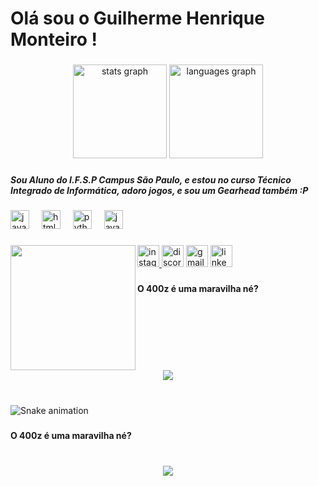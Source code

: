 <h1 align="left">Olá sou o Guilherme Henrique Monteiro  !</h1>

###

<div align="center">
  <img src="https://github-readme-stats.vercel.app/api?username=m0nt01&hide_title=false&hide_rank=false&show_icons=true&include_all_commits=true&count_private=true&disable_animations=false&theme=gotham&locale=en&hide_border=false" height="150" alt="stats graph"  />
  <img src="https://github-readme-stats.vercel.app/api/top-langs?username=m0nt01&locale=en&hide_title=false&layout=compact&card_width=320&langs_count=5&theme=gotham&hide_border=false" height="150" alt="languages graph"  />
</div>

###

<h5 align="left">Sou Aluno do I.F.S.P Campus São Paulo, e estou no curso Técnico Integrado de Informática, adoro jogos, e sou um Gearhead também :P</h5>

###

<div align="left">
  <img src="https://cdn.jsdelivr.net/gh/devicons/devicon/icons/javascript/javascript-original.svg" height="30" alt="javascript logo"  />
  <img width="12" />
  <img src="https://cdn.jsdelivr.net/gh/devicons/devicon/icons/html5/html5-original.svg" height="30" alt="html5 logo"  />
  <img width="12" />
  <img src="https://cdn.jsdelivr.net/gh/devicons/devicon/icons/python/python-original.svg" height="30" alt="python logo"  />
  <img width="12" />
  <img src="https://cdn.jsdelivr.net/gh/devicons/devicon/icons/java/java-original.svg" height="30" alt="java logo"  />
</div>

###

<img align="left" height="200" src="https://media.giphy.com/media/s2uR7LRDvn4WSTlyil/giphy.gif"  />

###

<div align="left">
  <a href="https://instagram.com/m0nt_01?igshid=cjNmYTZ0Z2o4dzF4" target="_blank">
    <img src="https://img.shields.io/static/v1?message=M0nt_01&logo=instagram&label=&color=E4405F&logoColor=white&labelColor=&style=for-the-badge" height="35" alt="instagram logo"  />
  </a>
  <img src="https://img.shields.io/static/v1?message=c05mos_&logo=discord&label=&color=7289DA&logoColor=white&labelColor=&style=for-the-badge" height="35" alt="discord logo"  />
  <img src="https://img.shields.io/static/v1?message=ghsmonteiro1@gmail.com&logo=gmail&label=&color=D14836&logoColor=white&labelColor=&style=for-the-badge" height="35" alt="gmail logo"  />
  <a href="https://www.linkedin.com/in/guilherme-henrique-dos-santos-bb9245284/?otpToken=MTMwNDFiZTkxMzJiY2JjM2IyMmIwZmViNDAxN2VlYjQ4ZGNlZDk0NDk4YWE4ZDY5N2JjZjA2Njk0OTVjNWZmMGYzZDRkMmU5NmFmMWM3ZGM3ODg3YzJhM2M4M2Q4OTU2NzQ2YTgwYmYyMzFlZWVkNTUwYTZhMzhkLDEsMQ%3D%3D&midSig=0Q0yd9mS5n5r01&eid=j64nzx-loip7f0n-94&midToken=AQEadl686F76lQ&trkEmail=eml-email_job_alert_digest_01-header-0-profile_glimmer-null-j64nzx~loip7f0n~94-null-null&trk=eml-email_job_alert_digest_01-header-0-profile_glimmer&originalSubdomain=br" target="_blank">
    <img src="https://img.shields.io/static/v1?message=LinkedIn&logo=linkedin&label=&color=0077B5&logoColor=white&labelColor=&style=for-the-badge" height="35" alt="linkedin logo"  />
  </a>
</div>

###

<h4 align="left">O 400z é uma maravilha né?</h4>

###

<br clear="both">

<div align="center">
  <img height="" src="https://i.imgur.com/C5Ggpdl_d.webp?maxwidth=760&fidelity=grand"  />
</div>

###

<br clear="both">

<img src="https://raw.githubusercontent.com/m0nt01/m0nt01/output/snake.svg" alt="Snake animation" />

###

<h4 align="left">O 400z é uma maravilha né?</h4>

###

<br clear="both">

<div align="center">
  <img height="" src="https://i.imgur.com/C5Ggpdl_d.webp?maxwidth=760&fidelity=grand"  />
</div>

###
